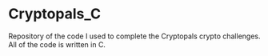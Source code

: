 # Cryptopals_C
Repository of the code I used to complete the Cryptopals crypto challenges. All of the code is written in C.
